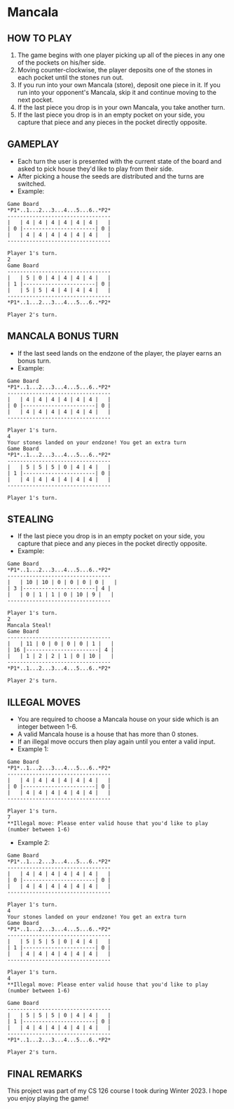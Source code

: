 # Mancala

## HOW TO PLAY
1. The game begins with one player picking up all of the pieces in any one of the pockets on his/her side.
2. Moving counter-clockwise, the player deposits one of the stones in each pocket until the stones run out.
3. If you run into your own Mancala (store), deposit one piece in it. If you run into your opponent's Mancala, skip it and
 continue moving to the next pocket.
4. If the last piece you drop is in your own Mancala, you take another turn.
5. If the last piece you drop is in an empty pocket on your side, you capture that piece and any pieces in the pocket directly
opposite.

## GAMEPLAY
- Each turn the user is presented with the current state of the board and asked to pick house they'd like to play from their side. 
- After picking a house the seeds are distributed and the turns are switched.
- Example:
``` 
Game Board 
*P1*..1...2...3...4...5...6..*P2*
---------------------------------
|   | 4 | 4 | 4 | 4 | 4 | 4 |   |
| 0 |-----------------------| 0 | 
|   | 4 | 4 | 4 | 4 | 4 | 4 |   |
---------------------------------

Player 1's turn.
2
Game Board 
---------------------------------
|   | 5 | 0 | 4 | 4 | 4 | 4 |   |
| 1 |-----------------------| 0 | 
|   | 5 | 5 | 4 | 4 | 4 | 4 |   |
---------------------------------
*P1*..1...2...3...4...5...6..*P2*

Player 2's turn. 
```

## MANCALA BONUS TURN
- If the last seed lands on the endzone of the player, the player earns an bonus turn.
- Example:
```
Game Board 
*P1*..1...2...3...4...5...6..*P2*
---------------------------------
|   | 4 | 4 | 4 | 4 | 4 | 4 |   |
| 0 |-----------------------| 0 | 
|   | 4 | 4 | 4 | 4 | 4 | 4 |   |
---------------------------------

Player 1's turn.
4
Your stones landed on your endzone! You get an extra turn
Game Board 
*P1*..1...2...3...4...5...6..*P2*
---------------------------------
|   | 5 | 5 | 5 | 0 | 4 | 4 |   |
| 1 |-----------------------| 0 | 
|   | 4 | 4 | 4 | 4 | 4 | 4 |   |
---------------------------------

Player 1's turn.
```

## STEALING 
- If the last piece you drop is in an empty pocket on your side, you capture that piece and any pieces in the pocket directly
opposite.
- Example:
```
Game Board 
*P1*..1...2...3...4...5...6..*P2*
---------------------------------
|   | 10 | 10 | 0 | 0 | 0 | 0 |   |
| 3 |-----------------------| 4 | 
|   | 0 | 1 | 1 | 0 | 10 | 9 |   |
---------------------------------

Player 1's turn.
2
Mancala Steal!
Game Board 
---------------------------------
|   | 11 | 0 | 0 | 0 | 0 | 1 |   |
| 16 |-----------------------| 4 | 
|   | 1 | 2 | 2 | 1 | 0 | 10 |   |
---------------------------------
*P1*..1...2...3...4...5...6..*P2*

Player 2's turn.
```

## ILLEGAL MOVES
- You are required to choose a Mancala house on your side which is an integer between 1-6.
- A valid Mancala house is a house that has more than 0 stones.
- If an illegal move occurs then play again until you enter a valid input.
- Example 1:
```
Game Board 
*P1*..1...2...3...4...5...6..*P2*
---------------------------------
|   | 4 | 4 | 4 | 4 | 4 | 4 |   |
| 0 |-----------------------| 0 | 
|   | 4 | 4 | 4 | 4 | 4 | 4 |   |
---------------------------------

Player 1's turn.
7
**Illegal move: Please enter valid house that you'd like to play (number between 1-6)
```
- Example 2:
```
Game Board 
*P1*..1...2...3...4...5...6..*P2*
---------------------------------
|   | 4 | 4 | 4 | 4 | 4 | 4 |   |
| 0 |-----------------------| 0 | 
|   | 4 | 4 | 4 | 4 | 4 | 4 |   |
---------------------------------

Player 1's turn.
4
Your stones landed on your endzone! You get an extra turn
Game Board 
*P1*..1...2...3...4...5...6..*P2*
---------------------------------
|   | 5 | 5 | 5 | 0 | 4 | 4 |   |
| 1 |-----------------------| 0 | 
|   | 4 | 4 | 4 | 4 | 4 | 4 |   |
---------------------------------

Player 1's turn.
4
**Illegal move: Please enter valid house that you'd like to play (number between 1-6)

Game Board 
---------------------------------
|   | 5 | 5 | 5 | 0 | 4 | 4 |   |
| 1 |-----------------------| 0 | 
|   | 4 | 4 | 4 | 4 | 4 | 4 |   |
---------------------------------
*P1*..1...2...3...4...5...6..*P2*

Player 2's turn.
``` 
## FINAL REMARKS
This project was part of my CS 126 course I took during Winter 2023. I hope you enjoy playing the game!
